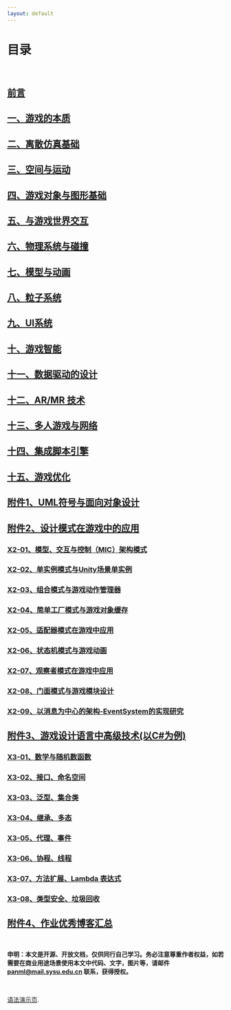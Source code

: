 ```yaml
---
layout: default
---
```


# [](#TOC)目录

&nbsp;&nbsp; 

## [前言](preface)
## [一、游戏的本质](01-nature-of-game)
## [二、离散仿真基础](02-dscrete-simulation-basic)
## [三、空间与运动](03-space-and-motion)
## [四、游戏对象与图形基础](04-gameobject-and-graphics)
## [五、与游戏世界交互](05-interaction-with-gameworld)
## [六、物理系统与碰撞](06-physics-and-collision)
## [七、模型与动画](07-model-and-animation)
## [八、粒子系统](08-particle-system)
## [九、UI系统](09-ui.md)
## [十、游戏智能](10-intelligent.md)
## [十一、数据驱动的设计]()
## [十二、AR/MR 技术](12-AR-and-MR)
## [十三、多人游戏与网络](13-Multiplayer-and-Networking)
## [十四、集成脚本引擎]()
## [十五、游戏优化]()
## [附件1、UML符号与面向对象设计](x1-uml-notation)
## [附件2、设计模式在游戏中的应用]()
### [X2-01、模型、交互与控制（MIC）架构模式]()
### [X2-02、单实例模式与Unity场景单实例]()
### [X2-03、组合模式与游戏动作管理器]()
### [X2-04、简单工厂模式与游戏对象缓存]()
### [X2-05、适配器模式在游戏中应用]()
### [X2-06、状态机模式与游戏动画]()
### [X2-07、观察者模式在游戏中应用]()
### [X2-08、门面模式与游戏模块设计]()
### [X2-09、以消息为中心的架构-EventSystem的实现研究]()
## [附件3、游戏设计语言中高级技术(以C#为例)]()
### [X3-01、数学与随机数函数]()
### [X3-02、接口、命名空间]()
### [X3-03、泛型、集合类]()
### [X3-04、继承、多态]()
### [X3-05、代理、事件]()
### [X3-06、协程、线程]()
### [X3-07、方法扩展、Lambda 表达式](x3-07-method-extend-lambda.md)
### [X3-08、类型安全、垃圾回收]()
## [附件4、作业优秀博客汇总](x4-ex.md)


&nbsp; &nbsp;

**申明：本文是开源、开放文档，仅供同行自己学习。务必注意尊重作者权益，如若需要在商业用途场景使用本文中代码、文字，图片等，请邮件 panml@mail.sysu.edu.cn 联系，获得授权。**

&nbsp;

[语法演示页](demo).